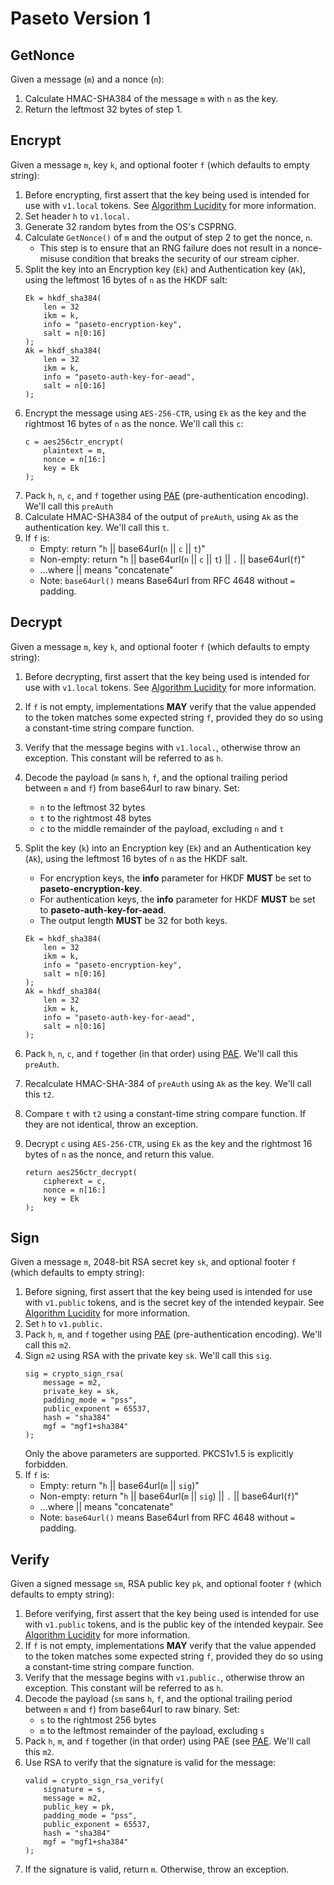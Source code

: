 # Paseto Version 1

## GetNonce

Given a message (`m`) and a nonce (`n`):

1. Calculate HMAC-SHA384 of the message `m` with `n` as the key.
2. Return the leftmost 32 bytes of step 1.

## Encrypt

Given a message `m`, key `k`, and optional footer `f`
(which defaults to empty string):

1. Before encrypting, first assert that the key being used is intended for use
   with `v1.local` tokens. See [Algorithm Lucidity](../02-Implementation-Guide/03-Algorithm-Lucidity.md)
   for more information.
2. Set header `h` to `v1.local.`
3. Generate 32 random bytes from the OS's CSPRNG.
4. Calculate `GetNonce()` of `m` and the output of step 2
   to get the nonce, `n`.
   * This step is to ensure that an RNG failure does not result
     in a nonce-misuse condition that breaks the security of
     our stream cipher.
5. Split the key into an Encryption key (`Ek`) and Authentication key (`Ak`),
   using the leftmost 16 bytes of `n` as the HKDF salt:
   ```
   Ek = hkdf_sha384(
       len = 32
       ikm = k,
       info = "paseto-encryption-key",
       salt = n[0:16]
   );
   Ak = hkdf_sha384(
       len = 32
       ikm = k,
       info = "paseto-auth-key-for-aead",
       salt = n[0:16]
   );
   ```
6. Encrypt the message using `AES-256-CTR`, using `Ek` as the key and
   the rightmost 16 bytes of `n` as the nonce. We'll call this `c`:
   ```
   c = aes256ctr_encrypt(
       plaintext = m,
       nonce = n[16:]
       key = Ek
   );
   ```
7. Pack `h`, `n`, `c`, and `f` together using
   [PAE](Common.md#authentication-padding)
   (pre-authentication encoding). We'll call this `preAuth`
8. Calculate HMAC-SHA384 of the output of `preAuth`, using `Ak` as the
   authentication key. We'll call this `t`.
9. If `f` is:
   * Empty: return "`h` || base64url(`n` || `c` || `t`)"
   * Non-empty: return "`h` || base64url(`n` || `c` || `t`) || `.` || base64url(`f`)"
   * ...where || means "concatenate"
   * Note: `base64url()` means Base64url from RFC 4648 without `=` padding.

## Decrypt

Given a message `m`, key `k`, and optional footer `f`
(which defaults to empty string):

1. Before decrypting, first assert that the key being used is intended for use
   with `v1.local` tokens. See [Algorithm Lucidity](../02-Implementation-Guide/03-Algorithm-Lucidity.md)
   for more information.
2. If `f` is not empty, implementations **MAY** verify that the value appended
   to the token matches some expected string `f`, provided they do so using a
   constant-time string compare function.
3. Verify that the message begins with `v1.local.`, otherwise throw an
   exception. This constant will be referred to as `h`.
4. Decode the payload (`m` sans `h`, `f`, and the optional trailing period
   between `m` and `f`) from base64url to raw binary. Set:
   * `n` to the leftmost 32 bytes
   * `t` to the rightmost 48 bytes
   * `c` to the middle remainder of the payload, excluding `n` and `t`
5. Split the key (`k`) into an Encryption key (`Ek`) and an Authentication key
   (`Ak`), using the leftmost 16 bytes of `n` as the HKDF salt.
   * For encryption keys, the **info** parameter for HKDF **MUST** be set to
     **paseto-encryption-key**.
   * For authentication keys, the **info** parameter for HKDF **MUST** be set to
     **paseto-auth-key-for-aead**.
   * The output length **MUST** be 32 for both keys.
   
   ```
   Ek = hkdf_sha384(
       len = 32
       ikm = k,
       info = "paseto-encryption-key",
       salt = n[0:16]
   );
   Ak = hkdf_sha384(
       len = 32
       ikm = k,
       info = "paseto-auth-key-for-aead",
       salt = n[0:16]
   );
   ```
6. Pack `h`, `n`, `c`, and `f` together (in that order) using
   [PAE](Common.md#authentication-padding).
   We'll call this `preAuth`.
7. Recalculate HMAC-SHA-384 of `preAuth` using `Ak` as the key. We'll call this
   `t2`.
8. Compare `t` with `t2` using a constant-time string compare function. If they
   are not identical, throw an exception.
9. Decrypt `c` using `AES-256-CTR`, using `Ek` as the key and the rightmost 16
   bytes of `n` as the nonce, and return this value.
   ```
   return aes256ctr_decrypt(
       cipherext = c,
       nonce = n[16:]
       key = Ek
   );
   ```

## Sign

Given a message `m`, 2048-bit RSA secret key `sk`, and
optional footer `f` (which defaults to empty string):

1. Before signing, first assert that the key being used is intended for use
   with `v1.public` tokens, and is the secret key of the intended keypair.
   See [Algorithm Lucidity](../02-Implementation-Guide/03-Algorithm-Lucidity.md)
   for more information.
2. Set `h` to `v1.public.`
3. Pack `h`, `m`, and `f` together using
   [PAE](Common.md#authentication-padding)
   (pre-authentication encoding). We'll call this `m2`.
4. Sign `m2` using RSA with the private key `sk`. We'll call this `sig`.
   ```
   sig = crypto_sign_rsa(
       message = m2,
       private_key = sk,
       padding_mode = "pss",
       public_exponent = 65537,
       hash = "sha384"
       mgf = "mgf1+sha384"
   );
   ```
   Only the above parameters are supported. PKCS1v1.5 is explicitly forbidden.
5. If `f` is:
   * Empty: return "`h` || base64url(`m` || `sig`)"
   * Non-empty: return "`h` || base64url(`m` || `sig`) || `.` || base64url(`f`)"
   * ...where || means "concatenate"
   * Note: `base64url()` means Base64url from RFC 4648 without `=` padding.

## Verify

Given a signed message `sm`, RSA public key `pk`, and optional
footer `f` (which defaults to empty string):

1. Before verifying, first assert that the key being used is intended for use
   with `v1.public` tokens, and is the public key of the intended keypair.
   See [Algorithm Lucidity](../02-Implementation-Guide/03-Algorithm-Lucidity.md)
   for more information.
2. If `f` is not empty, implementations **MAY** verify that the value appended
   to the token matches some expected string `f`, provided they do so using a
   constant-time string compare function.
3. Verify that the message begins with `v1.public.`, otherwise throw an
   exception. This constant will be referred to as `h`.
4. Decode the payload (`sm` sans `h`, `f`, and the optional trailing period
   between `m` and `f`) from base64url to raw binary. Set:
   * `s` to the rightmost 256 bytes
   * `m` to the leftmost remainder of the payload, excluding `s`
5. Pack `h`, `m`, and `f` together (in that order) using PAE (see
   [PAE](Common.md#authentication-padding).
   We'll call this `m2`.
6. Use RSA to verify that the signature is valid for the message:
   ```
   valid = crypto_sign_rsa_verify(
       signature = s,
       message = m2,
       public_key = pk,
       padding_mode = "pss",
       public_exponent = 65537,
       hash = "sha384"
       mgf = "mgf1+sha384"
   );
   ```
7. If the signature is valid, return `m`. Otherwise, throw an exception.
